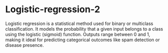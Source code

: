 # Logistic-regression-2
Logistic regression is a statistical method used for binary or multiclass classification. It models the probability that a given input belongs to a class using the logistic (sigmoid) function. Outputs range between 0 and 1, making it ideal for predicting categorical outcomes like spam detection or disease presence.
